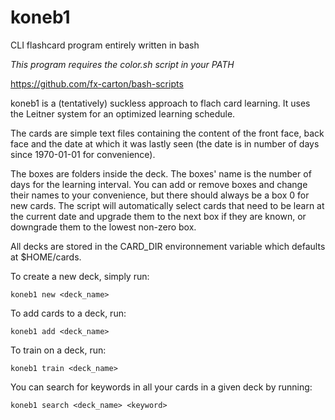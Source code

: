 # koneb1
CLI flashcard program entirely written in bash

*This program requires the color.sh script in your PATH*

https://github.com/fx-carton/bash-scripts

koneb1 is a (tentatively) suckless approach to flach card learning. It uses the
Leitner system for an optimized learning schedule.

The cards are simple text files containing the content of the front face, back
face and the date at which it was lastly seen (the date is in number of days
since 1970-01-01 for convenience).

The boxes are folders inside the deck. The boxes' name is the number of days for
the learning interval. You can add or remove boxes and change their names to
your convenience, but there should always be a box 0 for new cards. The script
will automatically select cards that need to be learn at the current date and
upgrade them to the next box if they are known, or downgrade them to the lowest
non-zero box.

All decks are stored in the CARD_DIR environnement variable which defaults at
$HOME/cards.

To create a new deck, simply run:

    koneb1 new <deck_name>

To add cards to a deck, run:

    koneb1 add <deck_name>

To train on a deck, run:

    koneb1 train <deck_name>

You can search for keywords in all your cards in a given deck by running:

    koneb1 search <deck_name> <keyword>
